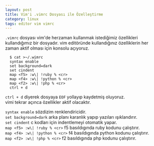 ```yaml
---
layout: post
title: Vim'i .vimrc Dosyası ile Özelleştirme
category: linux
tags: editor vim vimrc
---
```


`.vimrc` dosyası vim'de herzaman kullanmak istediğimiz özellikleri kullandığımız bir dosyadır. vim editöründe kullandığınız özelliklerin her zaman aktif olması için konsolu açıyoruz.

	  $ cat >~/.wimrc  
	  syntax enable  
	  set background=dark  
	  set cindent
	  map <f5> :w\| !ruby % <cr>  
	  map <f4> :w\| !python % <cr>  
	  map <f2> :w\| !php % <cr>  
	  ctrl + d  

`ctrl + d` diyerek dosyaya `EOF` yollayıp kaydetmiş oluyoruz.  
vimi tekrar açınca özellikler aktif olacaktır.

`syntax enable` sözdizim renklendiricidir.  
`set background=dark` arka planı karanlık yapıp yazıları ışıklandırır.  
`set cindent` c kodları için indentlemeyi otomatik yapar.  
`map <f5> :w\| !ruby % <cr>` f5 basıldıgında ruby kodunu çalıştırır.  
`map <f4> :w\| !python % <cr>` f4 basıldıgında python kodunu çalıştırır.  
`map <f2> :w\| !php % <cr>` f2 basıldıgında php kodunu çalıştırır.  
